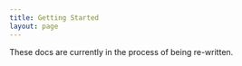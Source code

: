```yaml
---
title: Getting Started
layout: page
---
```

<p class="not-complete">These docs are currently in the process of being re-written.</p>
